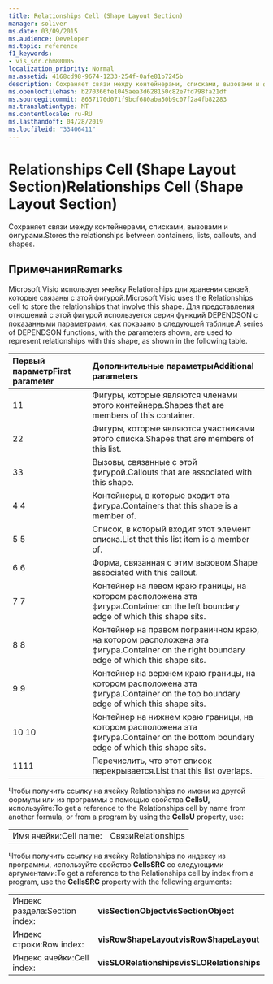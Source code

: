 ```yaml
---
title: Relationships Cell (Shape Layout Section)
manager: soliver
ms.date: 03/09/2015
ms.audience: Developer
ms.topic: reference
f1_keywords:
- vis_sdr.chm80005
localization_priority: Normal
ms.assetid: 4168cd98-9674-1233-254f-0afe81b7245b
description: Сохраняет связи между контейнерами, списками, вызовами и фигурами.
ms.openlocfilehash: b270366fe1045aea3d628150c82e7fd798fa21df
ms.sourcegitcommit: 8657170d071f9bcf680aba50b9c07f2a4fb82283
ms.translationtype: MT
ms.contentlocale: ru-RU
ms.lasthandoff: 04/28/2019
ms.locfileid: "33406411"
---
```

# <a name="relationships-cell-shape-layout-section"></a><span data-ttu-id="cf90e-103">Relationships Cell (Shape Layout Section)</span><span class="sxs-lookup"><span data-stu-id="cf90e-103">Relationships Cell (Shape Layout Section)</span></span>

<span data-ttu-id="cf90e-104">Сохраняет связи между контейнерами, списками, вызовами и фигурами.</span><span class="sxs-lookup"><span data-stu-id="cf90e-104">Stores the relationships between containers, lists, callouts, and shapes.</span></span> 
  
## <a name="remarks"></a><span data-ttu-id="cf90e-105">Примечания</span><span class="sxs-lookup"><span data-stu-id="cf90e-105">Remarks</span></span>

 <span data-ttu-id="cf90e-106">Microsoft Visio использует ячейку Relationships для хранения связей, которые связаны с этой фигурой.</span><span class="sxs-lookup"><span data-stu-id="cf90e-106">Microsoft Visio uses the Relationships cell to store the relationships that involve this shape.</span></span> <span data-ttu-id="cf90e-107">Для представления отношений с этой фигурой используется серия функций DEPENDSON с показанными параметрами, как показано в следующей таблице.</span><span class="sxs-lookup"><span data-stu-id="cf90e-107">A series of DEPENDSON functions, with the parameters shown, are used to represent relationships with this shape, as shown in the following table.</span></span> 
  
|<span data-ttu-id="cf90e-108">**Первый параметр**</span><span class="sxs-lookup"><span data-stu-id="cf90e-108">**First parameter**</span></span>|<span data-ttu-id="cf90e-109">**Дополнительные параметры**</span><span class="sxs-lookup"><span data-stu-id="cf90e-109">**Additional parameters**</span></span>|
|:-----|:-----|
|<span data-ttu-id="cf90e-110">1</span><span class="sxs-lookup"><span data-stu-id="cf90e-110">1</span></span>  <br/> |<span data-ttu-id="cf90e-111">Фигуры, которые являются членами этого контейнера.</span><span class="sxs-lookup"><span data-stu-id="cf90e-111">Shapes that are members of this container.</span></span>  <br/> |
|<span data-ttu-id="cf90e-112">2</span><span class="sxs-lookup"><span data-stu-id="cf90e-112">2</span></span>  <br/> |<span data-ttu-id="cf90e-113">Фигуры, которые являются участниками этого списка.</span><span class="sxs-lookup"><span data-stu-id="cf90e-113">Shapes that are members of this list.</span></span>  <br/> |
|<span data-ttu-id="cf90e-114">3</span><span class="sxs-lookup"><span data-stu-id="cf90e-114">3</span></span>  <br/> |<span data-ttu-id="cf90e-115">Вызовы, связанные с этой фигурой.</span><span class="sxs-lookup"><span data-stu-id="cf90e-115">Callouts that are associated with this shape.</span></span>  <br/> |
|<span data-ttu-id="cf90e-116">4 </span><span class="sxs-lookup"><span data-stu-id="cf90e-116">4</span></span>  <br/> |<span data-ttu-id="cf90e-117">Контейнеры, в которые входит эта фигура.</span><span class="sxs-lookup"><span data-stu-id="cf90e-117">Containers that this shape is a member of.</span></span>  <br/> |
|<span data-ttu-id="cf90e-118">5 </span><span class="sxs-lookup"><span data-stu-id="cf90e-118">5</span></span>  <br/> |<span data-ttu-id="cf90e-119">Список, в который входит этот элемент списка.</span><span class="sxs-lookup"><span data-stu-id="cf90e-119">List that this list item is a member of.</span></span>  <br/> |
|<span data-ttu-id="cf90e-120">6 </span><span class="sxs-lookup"><span data-stu-id="cf90e-120">6</span></span>  <br/> |<span data-ttu-id="cf90e-121">Форма, связанная с этим вызовом.</span><span class="sxs-lookup"><span data-stu-id="cf90e-121">Shape associated with this callout.</span></span>  <br/> |
|<span data-ttu-id="cf90e-122">7 </span><span class="sxs-lookup"><span data-stu-id="cf90e-122">7</span></span>  <br/> |<span data-ttu-id="cf90e-123">Контейнер на левом краю границы, на котором расположена эта фигура.</span><span class="sxs-lookup"><span data-stu-id="cf90e-123">Container on the left boundary edge of which this shape sits.</span></span>  <br/> |
|<span data-ttu-id="cf90e-124">8 </span><span class="sxs-lookup"><span data-stu-id="cf90e-124">8</span></span>  <br/> |<span data-ttu-id="cf90e-125">Контейнер на правом пограничном краю, на котором расположена эта фигура.</span><span class="sxs-lookup"><span data-stu-id="cf90e-125">Container on the right boundary edge of which this shape sits.</span></span>  <br/> |
|<span data-ttu-id="cf90e-126">9 </span><span class="sxs-lookup"><span data-stu-id="cf90e-126">9</span></span>  <br/> |<span data-ttu-id="cf90e-127">Контейнер на верхнем краю границы, на котором расположена эта фигура.</span><span class="sxs-lookup"><span data-stu-id="cf90e-127">Container on the top boundary edge of which this shape sits.</span></span>  <br/> |
|<span data-ttu-id="cf90e-128">10 </span><span class="sxs-lookup"><span data-stu-id="cf90e-128">10</span></span>  <br/> |<span data-ttu-id="cf90e-129">Контейнер на нижнем краю границы, на котором расположена эта фигура.</span><span class="sxs-lookup"><span data-stu-id="cf90e-129">Container on the bottom boundary edge of which this shape sits.</span></span>  <br/> |
|<span data-ttu-id="cf90e-130">11</span><span class="sxs-lookup"><span data-stu-id="cf90e-130">11</span></span>  <br/> |<span data-ttu-id="cf90e-131">Перечислить, что этот список перекрывается.</span><span class="sxs-lookup"><span data-stu-id="cf90e-131">List that this list overlaps.</span></span>  <br/> |
   
<span data-ttu-id="cf90e-132">Чтобы получить ссылку на ячейку Relationships по имени из другой формулы или из программы с помощью свойства **CellsU,** используйте:</span><span class="sxs-lookup"><span data-stu-id="cf90e-132">To get a reference to the Relationships cell by name from another formula, or from a program by using the **CellsU** property, use:</span></span> 
  
|||
|:-----|:-----|
|<span data-ttu-id="cf90e-133">Имя ячейки:</span><span class="sxs-lookup"><span data-stu-id="cf90e-133">Cell name:</span></span>  <br/> |<span data-ttu-id="cf90e-134">Связи</span><span class="sxs-lookup"><span data-stu-id="cf90e-134">Relationships</span></span>  <br/> |
   
<span data-ttu-id="cf90e-135">Чтобы получить ссылку на ячейку Relationships по индексу из программы, используйте свойство **CellsSRC** со следующими аргументами:</span><span class="sxs-lookup"><span data-stu-id="cf90e-135">To get a reference to the Relationships cell by index from a program, use the **CellsSRC** property with the following arguments:</span></span> 
  
|||
|:-----|:-----|
|<span data-ttu-id="cf90e-136">Индекс раздела:</span><span class="sxs-lookup"><span data-stu-id="cf90e-136">Section index:</span></span>  <br/> |<span data-ttu-id="cf90e-137">**visSectionObject**</span><span class="sxs-lookup"><span data-stu-id="cf90e-137">**visSectionObject**</span></span> <br/> |
|<span data-ttu-id="cf90e-138">Индекс строки:</span><span class="sxs-lookup"><span data-stu-id="cf90e-138">Row index:</span></span>  <br/> |<span data-ttu-id="cf90e-139">**visRowShapeLayout**</span><span class="sxs-lookup"><span data-stu-id="cf90e-139">**visRowShapeLayout**</span></span> <br/> |
|<span data-ttu-id="cf90e-140">Индекс ячейки:</span><span class="sxs-lookup"><span data-stu-id="cf90e-140">Cell index:</span></span>  <br/> |<span data-ttu-id="cf90e-141">**visSLORelationships**</span><span class="sxs-lookup"><span data-stu-id="cf90e-141">**visSLORelationships**</span></span> <br/> |
   

